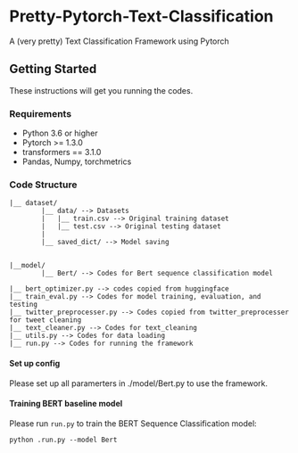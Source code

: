 # Pretty-Pytorch-Text-Classification
A (very pretty) Text Classification Framework using Pytorch 

## Getting Started
These instructions will get you running the codes.

### Requirements
* Python 3.6 or higher
* Pytorch >= 1.3.0
* transformers == 3.1.0 
* Pandas, Numpy, torchmetrics

### Code Structure
```
|__ dataset/
        |__ data/ --> Datasets
        |   |__ train.csv --> Original training dataset
        |   |__ test.csv --> Original testing dataset
        |
        |__ saved_dict/ --> Model saving


|__model/
        |__ Bert/ --> Codes for Bert sequence classification model
        
|__ bert_optimizer.py --> codes copied from huggingface
|__ train_eval.py --> Codes for model training, evaluation, and testing
|__ twitter_preprocesser.py --> Codes copied from twitter_preprocesser for tweet cleaning
|__ text_cleaner.py --> Codes for text_cleaning
|__ utils.py --> Codes for data loading
|__ run.py --> Codes for running the framework
```

#### Set up config
Please set up all paramerters in ./model/Bert.py to use the framework.

#### Training BERT baseline model
Please run `run.py` to train the BERT Sequence Classification model:
```
python .run.py --model Bert
```

